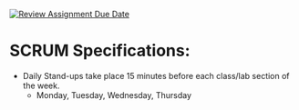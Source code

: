 [![Review Assignment Due Date](https://classroom.github.com/assets/deadline-readme-button-24ddc0f5d75046c5622901739e7c5dd533143b0c8e959d652212380cedb1ea36.svg)](https://classroom.github.com/a/ttC5_kKh)

# SCRUM Specifications:
 - Daily Stand-ups take place 15 minutes before each class/lab section of the week. 
   - Monday, Tuesday, Wednesday, Thursday 